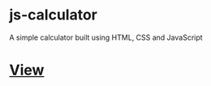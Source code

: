 # js-calculator
A simple calculator built using HTML, CSS and JavaScript
# [View](https://denys-bilonozhko.github.io/js-calculator/)
